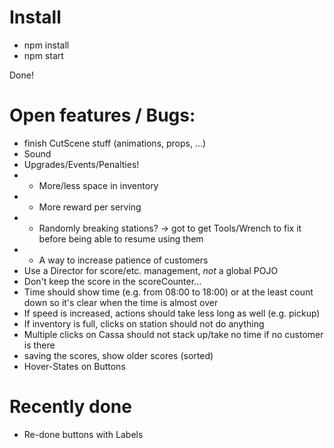 # Install

* npm install
* npm start

Done!

# Open features / Bugs:
* finish CutScene stuff (animations, props, ...)
* Sound
* Upgrades/Events/Penalties!
* * More/less space in inventory
* * More reward per serving
* * Randomly breaking stations? -> got to get Tools/Wrench to fix it before being able to resume using them
* * A way to increase patience of customers
* Use a Director for score/etc. management, *not* a global POJO
* Don't keep the score in the scoreCounter...
* Time should show time (e.g. from 08:00 to 18:00) or at the least count down so it's clear when the time is almost over
* If speed is increased, actions should take less long as well (e.g. pickup)
* If inventory is full, clicks on station should not do anything
* Multiple clicks on Cassa should not stack up/take no time if no customer is there
* saving the scores, show older scores (sorted)
* Hover-States on Buttons

# Recently done
* Re-done buttons with Labels
